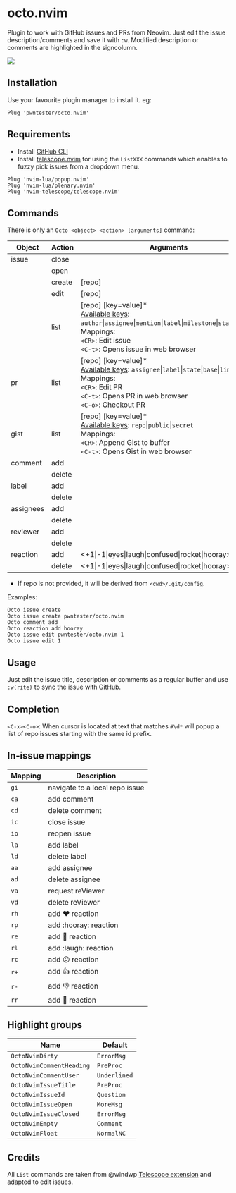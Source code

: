 # octo.nvim
Plugin to work with GitHub issues and PRs from Neovim. Just edit the issue description/comments and save it with `:w`.
Modified description or comments are highlighted in the signcolumn.


![](https://i.imgur.com/pv9MSJW.png)


## Installation

Use your favourite plugin manager to install it. eg:

```
Plug 'pwntester/octo.nvim'
```

## Requirements

- Install [GitHub CLI](https://cli.github.com/)
- Install [telescope.nvim](https://github.com/nvim-telescope/telescope.nvim) for using the `ListXXX` commands which enables to fuzzy pick issues from a dropdown menu.

```
Plug 'nvim-lua/popup.nvim'
Plug 'nvim-lua/plenary.nvim'
Plug 'nvim-telescope/telescope.nvim'
```


## Commands

There is only an `Octo <object> <action> [arguments]` command: 

| Object | Action | Arguments|
|---|---|---|
| issue | close | |
| | open | |
| | create | [repo] |
| | edit | [repo] <number> |
| | list | [repo] [key=value]*<br>[Available keys](https://cli.github.com/manual/gh_issue_list): `author`\|`assignee`\|`mention`\|`label`\|`milestone`\|`state`\|`limit`<br>Mappings:<br>`<CR>`: Edit issue<br>`<C-t>`: Opens issue in web browser |
| pr | list | [repo] [key=value]*<br>[Available keys](https://cli.github.com/manual/gh_pr_list):  `assignee`\|`label`\|`state`\|`base`\|`limit`<br>Mappings:<br>`<CR>`: Edit PR<br>`<C-t>`: Opens PR in web browser<br>`<C-o>`: Checkout PR |
| gist | list | [repo] [key=value]*<br>[Available keys](https://cli.github.com/manual/gh_gist_list):  `repo`\|`public`\|`secret`<br>Mappings:<br>`<CR>`: Append Gist to buffer<br>`<C-t>`: Opens Gist in web browser |
| comment | add | |
| | delete | |
| label | add | <label> |
| | delete | <label> |
| assignees| add | <assignee> |
| | delete | <assignee> |
| reviewer | add | <reviewer> |
| | delete | <reviewer> |
| reaction | add | <+1\|-1\|eyes\|laugh\|confused\|rocket\|hooray>|
| | delete | <+1\|-1\|eyes\|laugh\|confused\|rocket\|hooray>|

* If repo is not provided, it will be derived from `<cwd>/.git/config`.

Examples:

```
Octo issue create
Octo issue create pwntester/octo.nvim
Octo comment add
Octo reaction add hooray
Octo issue edit pwntester/octo.nvim 1
Octo issue edit 1
```

## Usage

Just edit the issue title, description or comments as a regular buffer and use `:w(rite)` to sync the issue with GitHub.

## Completion

`<C-x><C-o>`: When cursor is located at text that matches `#\d*` will popup a list of repo issues starting with the same id prefix.

## In-issue mappings

| Mapping | Description                    |
| ---     | ---                            |
| `gi`    | navigate to a local repo issue |
| `ca`    | add comment                    |
| `cd`    | delete comment                 |
| `ic`    | close issue                    |
| `io`    | reopen issue                   |
| `la`    | add label                      |
| `ld`    | delete label                   |
| `aa`    | add assignee                   |
| `ad`    | delete assignee                |
| `va`    | request reViewer               |
| `vd`    | delete reViewer                |
| `rh`    | add :heart: reaction           |
| `rp`    | add :hooray: reaction          |
| `re`    | add :eyes: reaction            |
| `rl`    | add :laugh: reaction           |
| `rc`    | add :confused: reaction        |
| `r+`    | add :+1: reaction              |
| `r-`    | add :-1: reaction              |
| `rr`    | add :rocket: reaction          |

## Highlight groups

| Name                     | Default      |
| ---                      | ---          |
| `OctoNvimDirty`          | `ErrorMsg`   |
| `OctoNvimCommentHeading` | `PreProc`    |
| `OctoNvimCommentUser`    | `Underlined` |
| `OctoNvimIssueTitle`     | `PreProc`    |
| `OctoNvimIssueId`        | `Question`   |
| `OctoNvimIssueOpen`      | `MoreMsg`    |
| `OctoNvimIssueClosed`    | `ErrorMsg`   |
| `OctoNvimEmpty`          | `Comment`    |
| `OctoNvimFloat`          | `NormalNC`   |

## Credits
All `List` commands are taken from @windwp [Telescope extension](https://github.com/nvim-telescope/telescope-github.nvim) and adapted to edit issues.
